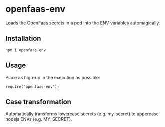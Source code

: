 # openfaas-env
Loads the OpenFaas secrets in a pod into the ENV variables automagically.

## Installation
```dosini
npm i openfaas-env
```

## Usage
Place as high-up in the execution as possible:
```dosini
require("openfaas-env");
```

## Case transformation
Automatically transforms lowercase secrets (e.g. my-secret) to uppercase nodejs ENVs (e.g. MY_SECRET).